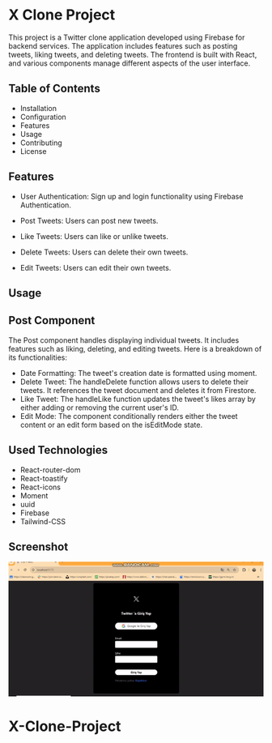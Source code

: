 <h1>X Clone Project</h1>

This project is a Twitter clone application developed using Firebase for backend services. The application includes features such as posting tweets, liking tweets, and deleting tweets. The frontend is built with React, and various components manage different aspects of the user interface.

<h2>Table of Contents</h2>

- Installation
- Configuration
- Features
- Usage
- Contributing
- License

<h2>Features</h2>

- User Authentication: Sign up and login functionality using Firebase Authentication.

- Post Tweets: Users can post new tweets.
- Like Tweets: Users can like or unlike tweets.
- Delete Tweets: Users can delete their own tweets.
- Edit Tweets: Users can edit their own tweets.

<h2>Usage</h2>

## Post Component

The Post component handles displaying individual tweets. It includes features such as liking, deleting, and editing tweets. Here is a breakdown of its functionalities:

- Date Formatting: The tweet's creation date is formatted using moment.
- Delete Tweet: The handleDelete function allows users to delete their tweets. It references the tweet document and deletes it from Firestore.
- Like Tweet: The handleLike function updates the tweet's likes array by either adding or removing the current user's ID.
- Edit Mode: The component conditionally renders either the tweet content or an edit form based on the isEditMode state.

<h2>Used Technologies</h2>

- React-router-dom
- React-toastify
- React-icons
- Moment
- uuid
- Firebase
- Tailwind-CSS

<h2>Screenshot</h2>

![](/public/X%20clone.gif)
# X-Clone-Project
